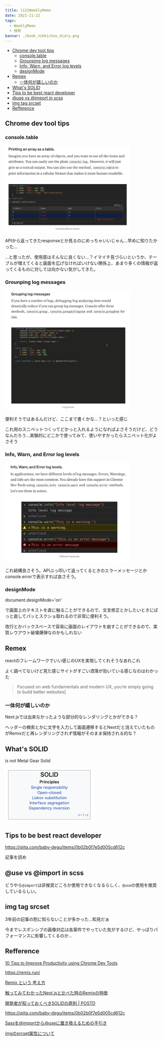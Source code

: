 ```yaml
---
title: 1122WeeklyMemo
date: 2021-11-22
tags:
  - WeeklyMemo
  - 技術
bannar: ./book_nikkichou_diary.png
---
```


- [Chrome dev tool tips](#chrome-dev-tool-tips)
  - [console.table](#consoletable)
  - [Grounping log messages](#grounping-log-messages)
  - [Info, Warn, and Error log levels](#info-warn-and-error-log-levels)
  - [designMode](#designmode)
- [Remex](#remex)
  - [一体何が嬉しいのか](#一体何が嬉しいのか)
- [What's SOLID](#whats-solid)
- [Tips to be best react developer](#tips-to-be-best-react-developer)
- [@use vs @import in scss](#use-vs-import-in-scss)
- [img tag srcset](#img-tag-srcset)
- [Refference](#refference)

## Chrome dev tool tips

### console.table

<img src="./assets/1122WeeklyMemo_img/image-20211122103725789.png" alt="image-20211122103725789" style="zoom:40%;" />

APIから返ってきたresponseとか見るのにめっちゃいいじゃん…早めに知りたかった…

…と思ったが、使用感はそんなに良くない…？イマイチ見づらいというか、テーブルが増えてくると画面を広げなければいけない関係上、あまり多くの情報が返ってくるものに対しては向かない気がしてきた。

### Grounping log messages

<img src="./assets/1122WeeklyMemo_img/image-20211122163053757.png" alt="image-20211122163123832" style="zoom:40%;" />

便利そうではあるんだけど、ここまで書くかな…？といった感じ

これ用のスニペットつくってどかっと入れるようになればよさそうだけど、どうなんだろう…実験的にどこかで使ってみて、使いやすかったらスニペット化がよさそう

### Info, Warn, and Error log levels

<img src="./assets/1122WeeklyMemo_img/image-20211122163300438.png" alt="image-20211122163300438" style="zoom:40%;" />

これ結構良さそう。APIぶっ叩いて返ってくるときのエラーメッセージとかconsole.errorで表示すれば良さそう。

### designMode

document.designMode='on'

で画面上のテキストを直に触ることができるので、文言修正とかしたいときにぱっと直してパッとスクショ取れるので非常に便利そう。

改行とかバックスペースで容易に画面のレイアウトを崩すことができるので、実質レウアウト破壊爆弾なのかもしれない

## Remex

reactのフレームワークでいい感じのUXを実現してくれそうなあれこれ

よく調べてないけど見た感じサイトがすごい洒落が効いている感じなのはわかった

> Focused on web fundamentals and modern UX, you’re simply going to build better websites]

### 一体何が嬉しいのか

Next.jsでは出来なかったような部分的なレンダリングとかができる？

ヘッダーの検索とかに文字を入力して画面遷移するとNextだと消えていたものがRemixだと再レンダリングされず情報がそのまま保持される的な？

## What's SOLID

is not Metal Gear Solid

![image-20211124115712503](./assets/1122WeeklyMemo_img/image-20211124115712503.png)



## Tips to be best react developer

https://qiita.com/baby-degu/items/0b02b0f7e5d005cd612c

記事を読め

## @use vs @import in scss

どうやら`@import`は非推奨どころか使用できなくなるらしく、`@use`の使用を推奨しているらしい。

## img tag srcset

3年前の記事の割に知らないことが多かった…知見だぁ

今までレスポンシブの画像対応は各案件でやっていた気がするけど、やっぱりパフォーマンスに影響してくるのか…

## Refference

[10 Tips to Improve Productivity using Chrome Dev Tools](https://blog.bitsrc.io/10-tips-to-improve-productivity-using-chrome-dev-tools-7918fc8203f3)

https://remix.run/

[Remix という 考え方](https://zenn.dev/kaa_a_zu/articles/fbd06ca2cc3b86)

[触ってみてわかったNext.jsと比べた時のRemixの特徴](https://zenn.dev/steelydylan/articles/remix-nextjs-comparison)

[開発者が知っておくべきSOLIDの原則 | POSTD](https://postd.cc/solid-principles-every-developer-should-know/)

https://qiita.com/baby-degu/items/0b02b0f7e5d005cd612c

[Sassを@importから@useに置き換えるための手引き](https://kojika17.com/2020/05/next-generation-sass-module-system.html)

[imgのsrcset属性について](https://qiita.com/sigwyg/items/6735828ca97b93b03714)